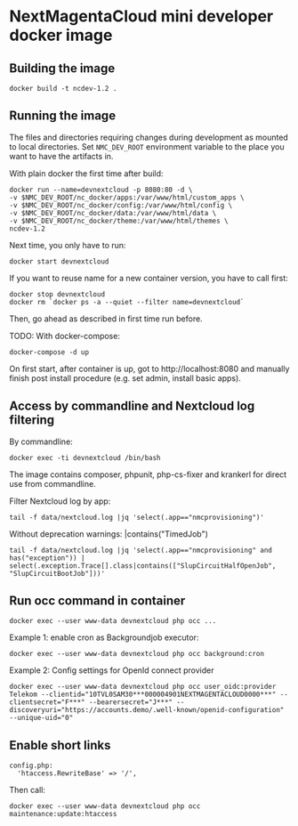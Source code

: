 # NextMagentaCloud mini developer docker image



## Building the image
```
docker build -t ncdev-1.2 .
```



## Running the image
The files and directories requiring changes during development as mounted to local directories.
Set `NMC_DEV_ROOT` environment variable to the place you want to have the artifacts in.

With plain docker the first time after build:
```
docker run --name=devnextcloud -p 8080:80 -d \
-v $NMC_DEV_ROOT/nc_docker/apps:/var/www/html/custom_apps \
-v $NMC_DEV_ROOT/nc_docker/config:/var/www/html/config \
-v $NMC_DEV_ROOT/nc_docker/data:/var/www/html/data \
-v $NMC_DEV_ROOT/nc_docker/theme:/var/www/html/themes \
ncdev-1.2
```

Next time, you only have to run:
```
docker start devnextcloud
```

If you want to reuse name for a new container version, you have to call first:
```
docker stop devnextcloud
docker rm `docker ps -a --quiet --filter name=devnextcloud`
```
Then, go ahead as described in first time run before.

TODO: With docker-compose:
```
docker-compose -d up
```

On first start, after container is up, got to http://localhost:8080
and manually finish post install procedure (e.g. set admin, install basic apps).



## Access by commandline and Nextcloud log filtering
By commandline:
```
docker exec -ti devnextcloud /bin/bash
```
The image contains composer, phpunit, php-cs-fixer and krankerl for direct use from commandline.

Filter Nextcloud log by app:
```
tail -f data/nextcloud.log |jq 'select(.app=="nmcprovisioning")'
```

Without deprecation warnings: |contains("TimedJob")
```
tail -f data/nextcloud.log |jq 'select(.app=="nmcprovisioning" and has("exception")) | select(.exception.Trace[].class|contains(["SlupCircuitHalfOpenJob", "SlupCircuitBootJob"]))'
```


## Run occ command in container
```
docker exec --user www-data devnextcloud php occ ...
```
Example 1: enable cron as Backgroundjob executor:
```
docker exec --user www-data devnextcloud php occ background:cron
```

Example 2: Config settings for OpenId connect provider
```
docker exec --user www-data devnextcloud php occ user_oidc:provider Telekom --clientid="10TVL0SAM30***000004901NEXTMAGENTACLOUD0000***" --clientsecret="F***" --bearersecret="J***" --discoveryuri="https://accounts.demo/.well-known/openid-configuration" --unique-uid="0"
```
## Enable short links
```
config.php:
  'htaccess.RewriteBase' => '/',
```
Then call:
```
docker exec --user www-data devnextcloud php occ maintenance:update:htaccess
```